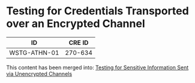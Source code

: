 # Testing for Credentials Transported over an Encrypted Channel

|ID          |CRE ID |
|------------|-------|
|WSTG-ATHN-01|270-634|

This content has been merged into: [Testing for Sensitive Information Sent via Unencrypted Channels](../09-Testing_for_Weak_Cryptography/03-Testing_for_Sensitive_Information_Sent_via_Unencrypted_Channels.md)
